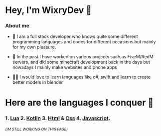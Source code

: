 # Hey, I'm WixryDev 👋

### About me
- 👦 I am a full stack developer who knows quite some different programming languages ​​and codes for different occasions but mainly for my own pleasure.

- 📜 In the past I have worked on various projects such as FiveM/RedM servers, and did some minecraft development back in the days but nowadays I mainly make websites and phone apps

- 👨‍🎓 I would love to learn languages like c#, swift and learn to create better models in blender

# Here are the languages I conquer :book:

### 1. [Lua](https://www.lua.org/) 2. [Kotlin](https://kotlinlang.org/) 3. [Html](https://www.w3schools.com/howto/howto_make_a_website.asp) & [Css]() 4. [Javascript](https://www.javascript.com/).

###### <sub>(IM STILL WORKING ON THIS PAGE)</sub>
